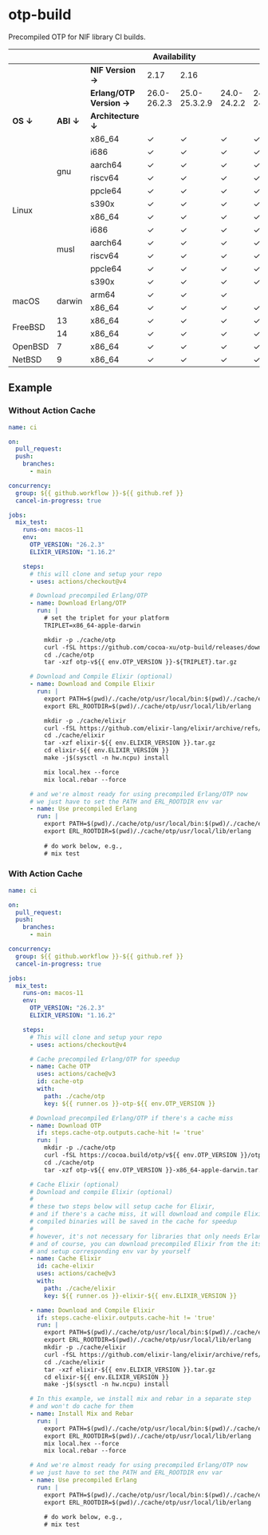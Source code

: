 # otp-build

Precompiled OTP for NIF library CI builds.

<table>
<thead>
  <tr>
    <th colspan="8">Availability<br></th>
  </tr>
</thead>
<tbody>
  <tr>
    <td></td>
    <td></td>
    <td><b>NIF Version →</b></td>
    <td>2.17</td>
    <td colspan="3">2.16</td>
    <td>2.15</td>
  </tr>
  <tr>
    <td></td>
    <td></td>
    <td><b>Erlang/OTP Version →</b></td>
    <td>26.0-26.2.3</td>
    <td>25.0-25.3.2.9</td>
    <td>24.0-24.2.2</td>
    <td>24.3-24.3.4.16</td>
    <td>23.3.4.19</td>
  </tr>
  <tr>
    <td><b>OS ↓</b></td>
    <td><b>ABI ↓</b></td>
    <td><b>Architecture ↓</b></td>
    <td></td>
    <td></td>
    <td></td>
    <td></td>
    <td></td>
  </tr>
  <tr>
    <td rowspan="12">Linux</td>
    <td rowspan="6">gnu</td>
    <td>x86_64</td>
    <td>✓</td>
    <td>✓</td>
    <td>✓</td>
    <td>✓</td>
    <td>✓</td>
  </tr>
  <tr>
    <td>i686</td>
    <td>✓</td>
    <td>✓</td>
    <td>✓</td>
    <td>✓</td>
    <td>✓</td>
  </tr>
  <tr>
    <td>aarch64</td>
    <td>✓</td>
    <td>✓</td>
    <td>✓</td>
    <td>✓</td>
    <td>✓</td>
  </tr>
  <tr>
    <td>riscv64</td>
    <td>✓</td>
    <td>✓</td>
    <td>✓</td>
    <td>✓</td>
    <td></td>
  </tr>
  <tr>
    <td>ppcle64</td>
    <td>✓</td>
    <td>✓</td>
    <td>✓</td>
    <td>✓</td>
    <td>✓</td>
  </tr>
  <tr>
    <td>s390x</td>
    <td>✓</td>
    <td>✓</td>
    <td>✓</td>
    <td>✓</td>
    <td>✓</td>
  </tr>
  <tr>
    <td rowspan="6">musl</td>
    <td>x86_64</td>
    <td>✓</td>
    <td>✓</td>
    <td>✓</td>
    <td>✓</td>
    <td>✓</td>
  </tr>
  <tr>
    <td>i686</td>
    <td>✓</td>
    <td>✓</td>
    <td>✓</td>
    <td>✓</td>
    <td>✓</td>
  </tr>
  <tr>
    <td>aarch64</td>
    <td>✓</td>
    <td>✓</td>
    <td>✓</td>
    <td>✓</td>
    <td>✓</td>
  </tr>
  <tr>
    <td>riscv64</td>
    <td>✓</td>
    <td>✓</td>
    <td>✓</td>
    <td>✓</td>
    <td></td>
  </tr>
  <tr>
    <td>ppcle64</td>
    <td>✓</td>
    <td>✓</td>
    <td>✓</td>
    <td>✓</td>
    <td>✓</td>
  </tr>
  <tr>
    <td>s390x</td>
    <td>✓</td>
    <td>✓</td>
    <td>✓</td>
    <td>✓</td>
    <td>✓</td>
  </tr>
  <tr>
    <td rowspan="2">macOS</td>
    <td rowspan="2">darwin</td>
    <td>arm64</td>
    <td>✓</td>
    <td>✓</td>
    <td>✓</td>
    <td></td>
    <td></td>
  </tr>
  <tr>
    <td>x86_64</td>
    <td>✓</td>
    <td>✓</td>
    <td>✓</td>
    <td>✓</td>
    <td>✓</td>
  </tr>
  <tr>
    <td rowspan="2">FreeBSD</td>
    <td>13</td>
    <td>x86_64</td>
    <td>✓</td>
    <td>✓</td>
    <td>✓</td>
    <td>✓</td>
    <td></td>
  </tr>
  <tr>
    <td>14</td>
    <td>x86_64</td>
    <td>✓</td>
    <td>✓</td>
    <td>✓</td>
    <td>✓</td>
    <td>✓</td>
  </tr>
  <tr>
    <td>OpenBSD</td>
    <td>7</td>
    <td>x86_64</td>
    <td>✓</td>
    <td>✓</td>
    <td>✓</td>
    <td>✓</td>
    <td>✓</td>
  </tr>
  <tr>
    <td>NetBSD</td>
    <td>9</td>
    <td>x86_64</td>
    <td>✓</td>
    <td>✓</td>
    <td>✓</td>
    <td>✓</td>
    <td>✓</td>
  </tr>
</tbody>
</table>

## Example

### Without Action Cache

```yaml
name: ci

on:
  pull_request:
  push:
    branches:
      - main

concurrency:
  group: ${{ github.workflow }}-${{ github.ref }}
  cancel-in-progress: true

jobs:
  mix_test:
    runs-on: macos-11
    env:
      OTP_VERSION: "26.2.3"
      ELIXIR_VERSION: "1.16.2"

    steps:
      # this will clone and setup your repo
      - uses: actions/checkout@v4

      # Download precompiled Erlang/OTP
      - name: Download Erlang/OTP
        run: |
          # set the triplet for your platform
          TRIPLET=x86_64-apple-darwin

          mkdir -p ./cache/otp
          curl -fSL https://github.com/cocoa-xu/otp-build/releases/download/v${{ env.OTP_VERSION }}/otp-${TRIPLET}.tar.gz -o ./cache/otp/otp-v${{ env.OTP_VERSION }}-${TRIPLET}.tar.gz
          cd ./cache/otp
          tar -xzf otp-v${{ env.OTP_VERSION }}-${TRIPLET}.tar.gz

      # Download and Compile Elixir (optional)
      - name: Download and Compile Elixir
        run: |
          export PATH=$(pwd)/./cache/otp/usr/local/bin:$(pwd)/./cache/elixir/elixir-${{ env.ELIXIR_VERSION }}/bin:${PATH}
          export ERL_ROOTDIR=$(pwd)/./cache/otp/usr/local/lib/erlang

          mkdir -p ./cache/elixir
          curl -fSL https://github.com/elixir-lang/elixir/archive/refs/tags/v${{ env.ELIXIR_VERSION }}.tar.gz -o ./cache/elixir/elixir-${{ env.ELIXIR_VERSION }}.tar.gz
          cd ./cache/elixir
          tar -xzf elixir-${{ env.ELIXIR_VERSION }}.tar.gz
          cd elixir-${{ env.ELIXIR_VERSION }}
          make -j$(sysctl -n hw.ncpu) install

          mix local.hex --force
          mix local.rebar --force

      # and we're almost ready for using precompiled Erlang/OTP now
      # we just have to set the PATH and ERL_ROOTDIR env var
      - name: Use precompiled Erlang
        run: |
          export PATH=$(pwd)/./cache/otp/usr/local/bin:$(pwd)/./cache/elixir/elixir-${{ env.ELIXIR_VERSION }}/bin:${PATH}
          export ERL_ROOTDIR=$(pwd)/./cache/otp/usr/local/lib/erlang
          
          # do work below, e.g.,
          # mix test
```

### With Action Cache

```yaml
name: ci

on:
  pull_request:
  push:
    branches:
      - main

concurrency:
  group: ${{ github.workflow }}-${{ github.ref }}
  cancel-in-progress: true

jobs:
  mix_test:
    runs-on: macos-11
    env:
      OTP_VERSION: "26.2.3"
      ELIXIR_VERSION: "1.16.2"

    steps:
      # This will clone and setup your repo
      - uses: actions/checkout@v4

      # Cache precompiled Erlang/OTP for speedup
      - name: Cache OTP
        uses: actions/cache@v3
        id: cache-otp
        with:
          path: ./cache/otp
          key: ${{ runner.os }}-otp-${{ env.OTP_VERSION }}

      # Download precompiled Erlang/OTP if there's a cache miss
      - name: Download OTP
        if: steps.cache-otp.outputs.cache-hit != 'true'
        run: |
          mkdir -p ./cache/otp
          curl -fSL https://cocoa.build/otp/v${{ env.OTP_VERSION }}/otp-x86_64-apple-darwin.tar.gz -o ./cache/otp/otp-v${{ env.OTP_VERSION }}-x86_64-apple-darwin.tar.gz
          cd ./cache/otp
          tar -xzf otp-v${{ env.OTP_VERSION }}-x86_64-apple-darwin.tar.gz

      # Cache Elixir (optional)
      # Download and compile Elixir (optional)
      #
      # these two steps below will setup cache for Elixir,
      # and if there's a cache miss, it will download and compile Elixir,
      # compiled binaries will be saved in the cache for speedup
      #
      # however, it's not necessary for libraries that only needs Erlang/OTP
      # and of course, you can download precompiled Elixir from the its offical repo
      # and setup corresponding env var by yourself
      - name: Cache Elixir
        id: cache-elixir
        uses: actions/cache@v3
        with:
          path: ./cache/elixir
          key: ${{ runner.os }}-elixir-${{ env.ELIXIR_VERSION }}

      - name: Download and Compile Elixir
        if: steps.cache-elixir.outputs.cache-hit != 'true'
        run: |
          export PATH=$(pwd)/./cache/otp/usr/local/bin:$(pwd)/./cache/elixir/elixir-${{ env.ELIXIR_VERSION }}/bin:${PATH}
          export ERL_ROOTDIR=$(pwd)/./cache/otp/usr/local/lib/erlang
          mkdir -p ./cache/elixir
          curl -fSL https://github.com/elixir-lang/elixir/archive/refs/tags/v${{ env.ELIXIR_VERSION }}.tar.gz -o ./cache/elixir/elixir-${{ env.ELIXIR_VERSION }}.tar.gz
          cd ./cache/elixir
          tar -xzf elixir-${{ env.ELIXIR_VERSION }}.tar.gz
          cd elixir-${{ env.ELIXIR_VERSION }}
          make -j$(sysctl -n hw.ncpu) install

      # In this example, we install mix and rebar in a separate step
      # and won't do cache for them
      - name: Install Mix and Rebar
        run: |
          export PATH=$(pwd)/./cache/otp/usr/local/bin:$(pwd)/./cache/elixir/elixir-${{ env.ELIXIR_VERSION }}/bin:${PATH}
          export ERL_ROOTDIR=$(pwd)/./cache/otp/usr/local/lib/erlang
          mix local.hex --force
          mix local.rebar --force

      # And we're almost ready for using precompiled Erlang/OTP now
      # we just have to set the PATH and ERL_ROOTDIR env var
      - name: Use precompiled Erlang
        run: |
          export PATH=$(pwd)/./cache/otp/usr/local/bin:$(pwd)/./cache/elixir/elixir-${{ env.ELIXIR_VERSION }}/bin:${PATH}
          export ERL_ROOTDIR=$(pwd)/./cache/otp/usr/local/lib/erlang
          
          # do work below, e.g.,
          # mix test
```
